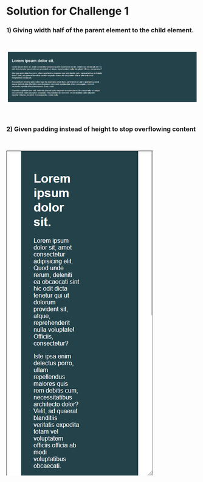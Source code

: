 # Solution for Challenge 1

### **1) Giving width half of the parent element to the child element.**

<br/>

![responsive](./img/responsive-solution.png)

<br/>

### **2) Given padding instead of height to stop overflowing content**

<br/>

![responsive in mobile](./img/responsive-in-mobile.png)
